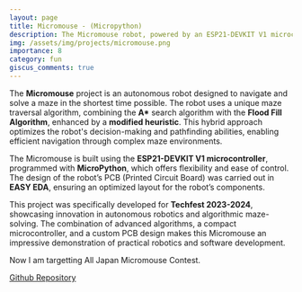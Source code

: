 ```yaml
---
layout: page
title: Micromouse - (Micropython)
description: The Micromouse robot, powered by an ESP21-DEVKIT V1 microcontroller, utilizes an optimized maze-solving algorithm combining A* and Flood Fill techniques with a modified heuristic. Designed for the Techfest 2023-2024, it is programmed using MicroPython, and the PCB layout is crafted in EASY EDA.
img: /assets/img/projects/micromouse.png
importance: 8
category: fun
giscus_comments: true
---
```


The **Micromouse** project is an autonomous robot designed to navigate and solve a maze in the shortest time possible. The robot uses a unique maze traversal algorithm, combining the **A\*** search algorithm with the **Flood Fill Algorithm**, enhanced by a **modified heuristic**. This hybrid approach optimizes the robot's decision-making and pathfinding abilities, enabling efficient navigation through complex maze environments.

The Micromouse is built using the **ESP21-DEVKIT V1 microcontroller**, programmed with **MicroPython**, which offers flexibility and ease of control. The design of the robot’s PCB (Printed Circuit Board) was carried out in **EASY EDA**, ensuring an optimized layout for the robot’s components.

This project was specifically developed for **Techfest 2023-2024**, showcasing innovation in autonomous robotics and algorithmic maze-solving. The combination of advanced algorithms, a compact microcontroller, and a custom PCB design makes this Micromouse an impressive demonstration of practical robotics and software development.

Now I am targetting All Japan Micromouse Contest.

[Github Repository](https://github.com/Dhruvacube/Micromouse)
